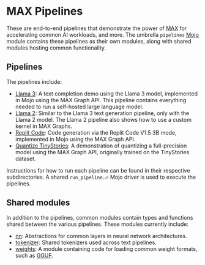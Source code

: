 # MAX Pipelines

These are end-to-end pipelines that demonstrate the power of
[MAX](https://docs.modular.com/max/) for accelerating common AI workloads, and
more. The umbrella `pipelines` [Mojo](https://docs.modular.com/mojo/) module
contains these pipelines as their own modules, along with shared modules
hosting common functionality.

## Pipelines

The pipelines include:

- [Llama 3](llama3): A text completion demo using the Llama 3 model,
implemented in Mojo using the MAX Graph API. This pipeline contains everything
needed to run a self-hosted large language model.
- [Llama 2](llama2): Similar to the Llama 3 text generation pipeline, only
with the Llama 2 model. The Llama 2 pipeline also shows how to use a custom
kernel in MAX Graphs.
- [Replit Code](replit): Code generation via the Replit Code V1.5 3B mode,
implemented in Mojo using the MAX Graph API.
- [Quantize TinyStories](quantize_tinystories): A demonstration of quantizing
a full-precision model using the MAX Graph API, originally trained on the
TinyStories dataset.

Instructions for how to run each pipeline can be found in their respective
subdirectories. A shared `run_pipeline.🔥` Mojo driver is used to execute
the pipelines.

## Shared modules

In addition to the pipelines, common modules contain types and functions shared
between the various pipelines. These modules currently include:

- [nn](./nn/): Abstractions for common layers in neural network architectures.
- [tokenizer](./tokenizer/): Shared tokenizers used across text pipelines.
- [weights](./weights/): A module containing code for loading common weight
formats, such as
[GGUF](https://github.com/ggerganov/ggml/blob/cce2ac9a5d788c3b6bb72a3b3dbde9247d8b85a7/docs/gguf.md).
